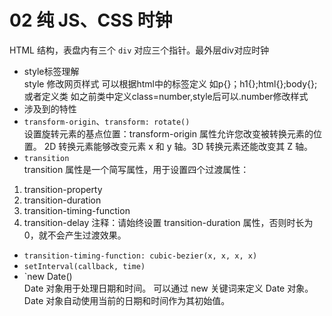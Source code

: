 # 02 纯 JS、CSS 时钟  
HTML 结构，表盘内有三个 `div` 对应三个指针。最外层div对应时钟
- style标签理解  
style 修改网页样式  可以根据html中的标签定义 如p{}；h1{};html{};body{};或者定义类 如之前类中定义class=number,style后可以.number修改样式
- 涉及到的特性
- `transform-origin`、`transform: rotate()`  
设置旋转元素的基点位置：transform-origin 属性允许您改变被转换元素的位置。
2D 转换元素能够改变元素 x 和 y 轴。3D 转换元素还能改变其 Z 轴。
- `transition`  
transition 属性是一个简写属性，用于设置四个过渡属性：
1. transition-property
2. transition-duration
3. transition-timing-function
4. transition-delay
注释：请始终设置 transition-duration 属性，否则时长为 0，就不会产生过渡效果。
- `transition-timing-function: cubic-bezier(x, x, x, x)`
- `setInterval(callback, time)`
- `new Date()  
Date 对象用于处理日期和时间。
可以通过 new 关键词来定义 Date 对象。Date 对象自动使用当前的日期和时间作为其初始值。
